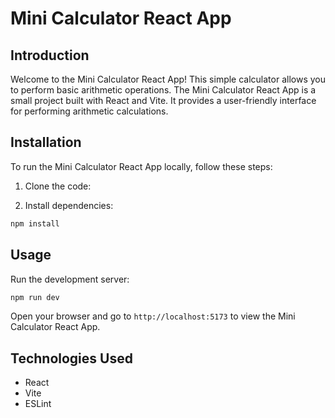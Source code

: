 # Mini Calculator React App

## Introduction

Welcome to the Mini Calculator React App! This simple calculator allows you to perform basic arithmetic operations.
The Mini Calculator React App is a small project built with React and Vite. It provides a user-friendly interface for performing arithmetic calculations.

## Installation

To run the Mini Calculator React App locally, follow these steps:

1. Clone the code:

2. Install dependencies:

```bash
npm install
```

## Usage

Run the development server:

```bash
npm run dev
```

Open your browser and go to `http://localhost:5173` to view the Mini Calculator React App.

## Technologies Used

- React
- Vite
- ESLint
